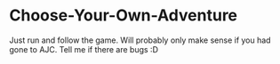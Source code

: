 # Choose-Your-Own-Adventure
Just run and follow the game. Will probably only make sense if you had gone to AJC. Tell me if there are bugs :D
